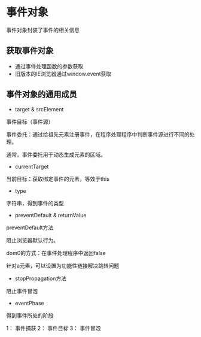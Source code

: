 # 事件对象

事件对象封装了事件的相关信息

## 获取事件对象

- 通过事件处理函数的参数获取
- 旧版本的IE浏览器通过window.event获取

## 事件对象的通用成员

- target & srcElement

事件目标（事件源）

事件委托：通过给祖先元素注册事件，在程序处理程序中判断事件源进行不同的处理。

通常，事件委托用于动态生成元素的区域。

- currentTarget

当前目标：获取绑定事件的元素，等效于this

- type

字符串，得到事件的类型

- preventDefault & returnValue

preventDefault方法

阻止浏览器默认行为。

dom0的方式：在事件处理程序中返回false

针对a元素，可以设置为功能性链接解决跳转问题

- stopPropagation方法

阻止事件冒泡

- eventPhase

得到事件所处的阶段

1： 事件捕获
2： 事件目标
3： 事件冒泡